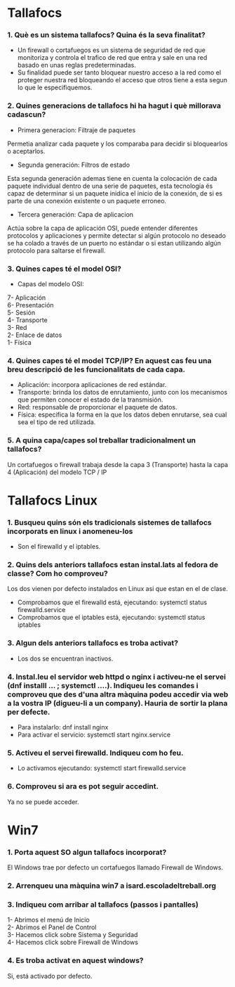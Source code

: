 # Tallafocs
### 1. Què es un sistema tallafocs? Quina és la seva finalitat?  
  + Un firewall o cortafuegos es un sistema de seguridad de red que monitoriza y controla el trafico de red que entra y sale en una red basado en unas reglas predeterminadas.  
  + Su finalidad puede ser tanto bloquear nuestro acceso a la red como el proteger nuestra red bloqueando el acceso que otros tiene a esta segun lo que le especifiquemos.  
### 2. Quines generacions de tallafocs hi ha hagut i què millorava cadascun?
  + Primera generacion: Filtraje de paquetes
  
Permetia analizar cada paquete y los comparaba para decidir si bloquearlos o aceptarlos.
  
  + Segunda generación: Filtros de estado

Esta segunda generación ademas tiene en cuenta la colocación de cada paquete individual dentro de una serie de paquetes, esta tecnología és capaz de determinar si un paquete inidica el inicio de la conexión, de si es parte de una conexión existente o un paquete erroneo.

  + Tercera generación: Capa de aplicacion

Actúa sobre la capa de aplicación OSI, puede entender diferentes protocolos y aplicaciones y permite detectar si algún protocolo no deseado se ha colado a través de un puerto no estándar o si estan utilizando algún protocolo para saltarse el firewall.  
### 3. Quines capes té el model OSI?
+ Capas del modelo OSI:

7- Aplicación  
6- Presentación  
5- Sesión  
4- Transporte  
3- Red  
2- Enlace de datos  
1- Física  
### 4. Quines capes té el model TCP/IP? En aquest cas feu una breu descripció de les funcionalitats de cada capa.
  + Aplicación: incorpora aplicaciones de red estándar.
  + Transporte: brinda los datos de enrutamiento, junto con los mecanismos que permiten conocer el estado de la transmisión.
  + Red: responsable de proporcionar el paquete de datos. 
  + Física: especifica la forma en la que los datos deben enrutarse, sea cual sea el tipo de red utilizada.
### 5. A quina capa/capes sol treballar tradicionalment un tallafocs?  
Un cortafuegos o firewall trabaja desde la capa 3 (Transporte) hasta la capa 4 (Aplicación) del modelo TCP / IP
# Tallafocs Linux
### 1. Busqueu quins són els tradicionals sistemes de tallafocs incorporats en linux i anomeneu-los
  + Son el firewalld y el iptables.
### 2. Quins dels anteriors tallafocs estan instal.lats al fedora de classe? Com ho comproveu?  
Los dos vienen por defecto instalados en Linux asi que estan en el de clase.
  + Comprobamos que el firewalld está, ejecutando: systemctl status firewalld.service 
  + Comprobamos que el iptables está, ejecutando: systemctl status iptables 
### 3. Algun dels anteriors tallafocs es troba activat?  
  + Los dos se encuentran inactivos.
### 4. Instal.leu el servidor web httpd o nginx i activeu-ne el servei (dnf installl ...  ; systemctl ....). Indiqueu les comandes i comproveu que des d'una altra màquina podeu accedir via web a la vostra IP (digueu-li a un company). Hauria de sortir la plana per defecte.
  + Para instalarlo: dnf install nginx 
  + Para activar el servicio: systemctl start nginx.service
### 5. Activeu el servei firewalld. Indiqueu com ho feu.
  + Lo activamos ejecutando: systemctl start firewalld.service
### 6. Comproveu si ara es pot seguir accedint.
Ya no se puede acceder.
# Win7
### 1. Porta aquest SO algun tallafocs incorporat?  
El Windows trae por defecto un cortafuegos llamado Firewall de Windows.  
### 2. Arrenqueu una màquina win7 a isard.escoladeltreball.org
### 3. Indiqueu com arribar al tallafocs (passos i pantalles)
1- Abrimos el menú de Inicio  
2- Abrimos el Panel de Control  
3- Hacemos click sobre Sistema y Seguridad  
4- Hacemos click sobre Firewall de Windows  
### 4. Es troba activat en aquest windows?
Si, está activado por defecto.  
